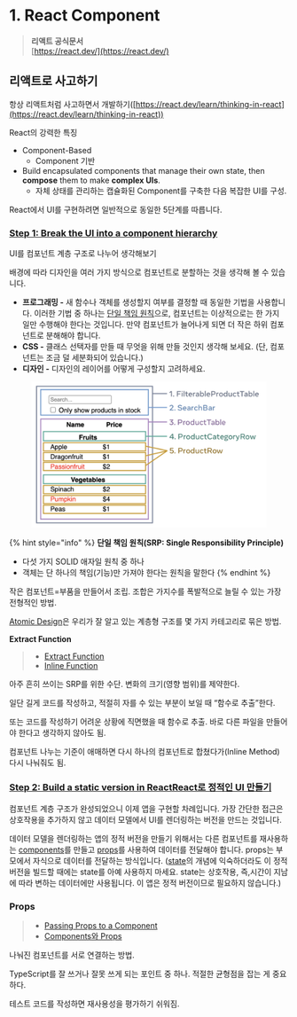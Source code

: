 # 1. React Component



> **리액트 공식문서**\
> [https://react.dev/](https://react.dev/)



## 리액트로 사고하기

항상 리액트처럼 사고하면서 개발하기([https://react.dev/learn/thinking-in-react](https://react.dev/learn/thinking-in-react))



React의 강력한 특징

* Component-Based
  * Component 기반
* Build encapsulated components that manage their own state, then **compose** them to make **complex UIs**.
  * 자체 상태를 관리하는 캡슐화된 Component를 구축한 다음 복잡한 UI를 구성.



React에서 UI를 구현하려면 일반적으로 동일한 5단계를 따릅니다.

### [**Step 1: Break the UI into a component hierarchy**](https://react.dev/learn/thinking-in-react#step-1-break-the-ui-into-a-component-hierarchy)

UI를 컴포넌트 계층 구조로 나누어 생각해보기

배경에 따라 디자인을 여러 가지 방식으로 컴포넌트로 분할하는 것을 생각해 볼 수 있습니다.

* **프로그래밍 -** 새 함수나 객체를 생성할지 여부를 결정할 때 동일한 기법을 사용합니다. 이러한 기법 중 하나는 [단일 책임 원칙](https://en.wikipedia.org/wiki/Single\_responsibility\_principle)으로, 컴포넌트는 이상적으로는 한 가지 일만 수행해야 한다는 것입니다. 만약 컴포넌트가 늘어나게 되면 더 작은 하위 컴포넌트로 분해해야 합니다.
* **CSS -** 클래스 선택자를 만들 때 무엇을 위해 만들 것인지 생각해 보세요. (단, 컴포넌트는 조금 덜 세분화되어 있습니다.)
* **디자인 -** 디자인의 레이어를 어떻게 구성할지 고려하세요.

<figure><img src="../../.gitbook/assets/s_thinking-in-react_ui_outline.png" alt=""><figcaption></figcaption></figure>

{% hint style="info" %}
**단일 책임 원칙(SRP: Single Responsibility Principle)**

* 다섯 가지 SOLID 애자일 원칙 중 하나
* 객체는 단 하나의 책임(기능)만 가져야 한다는 원칙을 말한다
{% endhint %}

작은 컴포넌트=부품을 만들어서 조립. 조합은 가지수를 폭발적으로 늘릴 수 있는 가장 전형적인 방법.

[Atomic Design](https://bradfrost.com/blog/post/atomic-web-design/)은 우리가 잘 알고 있는 계층형 구조를 몇 가지 카테고리로 묶은 방법.



**Extract Function**

> * [Extract Function](https://refactoring.com/catalog/extractFunction.html)
> * [Inline Function](https://refactoring.com/catalog/inlineFunction.html)

아주 흔히 쓰이는 SRP를 위한 수단. 변화의 크기(영향 범위)를 제약한다.

일단 길게 코드를 작성하고, 적절히 자를 수 있는 부분이 보일 때 “함수로 추출”한다.

또는 코드를 작성하기 어려운 상황에 직면했을 때 함수로 추출. 바로 다른 파일을 만들어야 한다고 생각하지 않아도 됨.

컴포넌트 나누는 기준이 애매하면 다시 하나의 컴포넌트로 합쳤다가(Inline Method) 다시 나눠줘도 됨.



### [**Step 2: Build a static version in React**React로 정적인 UI 만들기](https://react.dev/learn/thinking-in-react#step-2-build-a-static-version-in-react) <a href="#step-2-build-a-static-version-in-react" id="step-2-build-a-static-version-in-react"></a>

컴포넌트 계층 구조가 완성되었으니 이제 앱을 구현할 차례입니다. 가장 간단한 접근은 상호작용을 추가하지 않고 데이터 모델에서 UI를 렌더링하는 버전을 만드는 것입니다.

데이터 모델을 렌더링하는 앱의 정적 버전을 만들기 위해서는 다른 컴포넌트를 재사용하는 [components](https://react-ko.dev/learn/your-first-component)를 만들고 [props](https://react-ko.dev/learn/passing-props-to-a-component)를 사용하여 데이터를 전달해야 합니다. props는 부모에서 자식으로 데이터를 전달하는 방식입니다. ([state](https://react-ko.dev/learn/state-a-components-memory)의 개념에 익숙하더라도 이 정적 버전을 빌드할 때에는 state를 아예 사용하지 마세요. state는 상호작용, 즉,시간이 지남에 따라 변하는 데이터에만 사용됩니다. 이 앱은 정적 버전이므로 필요하지 않습니다.)



### Props

> * [Passing Props to a Component](https://beta.reactjs.org/learn/passing-props-to-a-component)
> * [Components와 Props](https://ko.reactjs.org/docs/components-and-props.html)

나눠진 컴포넌트를 서로 연결하는 방법.

TypeScript를 잘 쓰거나 잘못 쓰게 되는 포인트 중 하나. 적절한 균형점을 잡는 게 중요하다.

테스트 코드를 작성하면 재사용성을 평가하기 쉬워짐.


